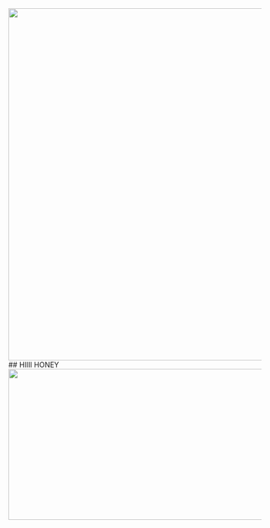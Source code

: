 <div id="header" align="center">
  <img src="https://github.com/user-attachments/assets/81480306-df86-49d7-9ec0-82b376e0d305" width="700"/>
</div>
## HIIII HONEY
<div align="center">
  <img src="https://media2.giphy.com/media/v1.Y2lkPTc5MGI3NjExcmtkMGV5MDRoYm02dHN6MjMyMWR0eTVnMHlsMDc4MnZ5YndsdjU3aSZlcD12MV9pbnRlcm5hbF9naWZfYnlfaWQmY3Q9Zw/DX5Y5ot4Quq6k/giphy.gif" width="600" height="300"/>
</div>
